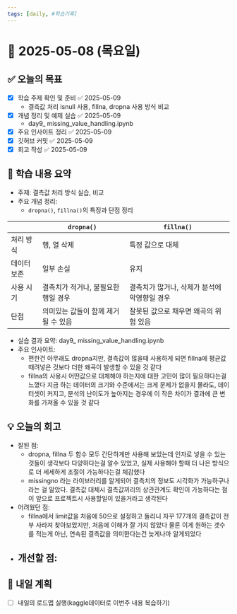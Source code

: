 ```yaml
---
tags: [daily, #학습기록]
---
```


# 📅 2025-05-08 (목요일)

## ✅ 오늘의 목표
- [x] 학습 주제 확인 및 준비 ✅ 2025-05-09
	- 결측값 처리 isnull 사용, fillna, dropna 사용 방식 비교
- [x] 개념 정리 및 예제 실습 ✅ 2025-05-09
	- day9_ missing_value_handling.ipynb
- [x] 주요 인사이트 정리 ✅ 2025-05-09
- [x] 깃허브 커밋 ✅ 2025-05-09
- [x] 회고 작성 ✅ 2025-05-09

## 🧠 학습 내용 요약
- 주제: 결측값 처리 방식 실습, 비교
- 주요 개념 정리: 
	- `dropna()`, `fillna()`의 특징과 단점 정리

|        | `dropna()`            | `fillna()`                |
| ------ | --------------------- | ------------------------- |
| 처리 방식  | 행, 열 삭제               | 특정 값으로 대체                 |
| 데이터 보존 | 일부 손실                 | 유지                        |
| 사용 시기  | 결측치가 적거나, 불필요한 행일 경우  | 결측치가 많거나, 삭제가 분석에 악영향일 경우 |
| 단점     | 의미있는 값들이 함께 제거 될 수 있음 | 잘못된 값으로 채우면 왜곡의 위험 있음     |

- 실습 결과 요약: day9_ missing_value_handling.ipynb
- 주요 인사이트:
	- 편한건 아무래도 dropna지만, 결측값이 많을때 사용하게 되면 fillna에 평균값 때려넣은 것보다 더한 왜곡이 발생할 수 있을 것 같다
	- fillna의 사용시 어떤값으로 대체해야 하는지에 대한 고민이 많이 필요하다는걸 느꼈다 지금 하는 데이터의 크기와 수준에서는 크게 문제가 없을지 몰라도, 데이터셋이 커지고, 분석의 난이도가 높아지는 경우에 이 작은 차이가 결과에 큰 변화를 가져올 수 있을 것 같다


## 💡 오늘의 회고
- 잘된 점:
	- dropna, fillna 두 함수 모두 간단하게만 사용해 보았는데 인자로 넣을 수 있는 것들이 생각보다 다양하다는걸 알수 있었고, 실제 사용해야 할때 더 나은 방식으로 더 세세하게 조절이 가능하다는걸 체감했다
	- missingno 라는 라이브러리를 알게되어 결측치의 정보도 시각화가 가능하구나 라는 걸 알았다. 결측값 대체시 결측값끼리의 상관관계도 확인이 가능하다는 점이 앞으로 프로젝트시 사용할일이 있을거라고 생각된다
- 어려웠던 점:
	- fillna에서 limit값을 처음에 50으로 설정하고 돌리니 자꾸 177개의 결측값이 전부 사라져 찾아보았지만, 처음에 이해가 잘 가지 않았다 물론 이게 원하는 갯수를 적는게 아닌, 연속된 결측값을 의미한다는건 늦게나마 알게되었다
- 개선할 점:
	- 

## 🔁 내일 계획
- [ ] 내일의 로드맵 실행(kaggle데이터로 이번주 내용 복습하기)
